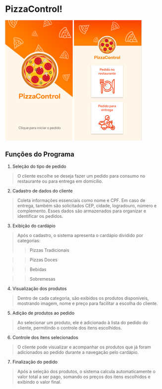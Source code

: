 # PizzaControl!

<img src="https://github.com/MKevin2/PizzariaControl/blob/main/img/pizzalogo.png" width="218px" height="389px"> <img src="https://github.com/MKevin2/PizzariaControl/blob/main/img/page2.png" width="218px" height="389px">

## Funções do Programa

1. Seleção do tipo de pedido
 > O cliente escolhe se deseja fazer um pedido para consumo no restaurante ou para entrega em domicílio.
2. Cadastro de dados do cliente
 > Coleta informações essenciais como nome e CPF. Em caso de entrega, também são solicitados CEP, cidade, logradouro, número e complemento. Esses dados são armazenados para organizar e identificar os pedidos.
3. Exibição do cardápio
 > Após o cadastro, o sistema apresenta o cardápio dividido por categorias:
>> Pizzas Tradicionais

>> Pizzas Doces

>> Bebidas

>> Sobremesas

4. Visualização dos produtos
 > Dentro de cada categoria, são exibidos os produtos disponíveis, mostrando imagem, nome e preço para facilitar a escolha do cliente.
5. Adição de produtos ao pedido
 > Ao selecionar um produto, ele é adicionado à lista do pedido do cliente, permitindo o controle dos itens escolhidos.
6. Controle dos itens selecionados
 > O cliente pode visualizar e acompanhar os produtos que já foram adicionados ao pedido durante a navegação pelo cardápio.
7. Finalização do pedido
 > Após a seleção dos produtos, o sistema calcula automaticamente o valor total a ser pago, somando os preços dos itens escolhidos e exibindo o valor final.
